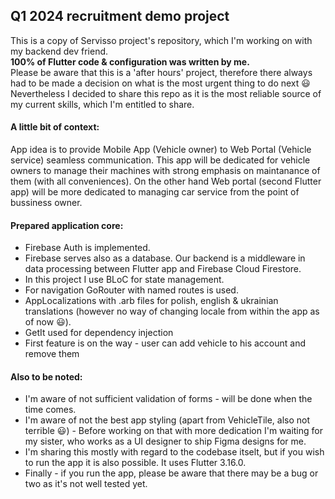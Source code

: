 ## Q1 2024 recruitment demo project

This is a copy of Servisso project's repository, which I'm working on with my backend dev friend. <br>
<strong>100% of Flutter code & configuration was written by me.</strong> <br>
Please be aware that this is a 'after hours' project, therefore there always had to be made a decision on what is the most urgent thing to do next :smiley: 
Nevertheless I decided to share this repo as it is the most reliable source of my current skills, which I'm entitled to share.
<br>
#### A little bit of context:
App idea is to provide Mobile App (Vehicle owner) to Web Portal (Vehicle service) seamless communication. This app will be dedicated for vehicle owners to manage their machines with strong emphasis on maintanance of them (with all conveniences). On the other hand Web portal (second Flutter app) will be more dedicated to managing car service from the point of bussiness owner.
<br>
#### Prepared application core:
* Firebase Auth is implemented.
* Firebase serves also as a database. Our backend is a middleware in data processing between Flutter app and Firebase Cloud Firestore.
* In this project I use BLoC for state management.
* For navigation GoRouter with named routes is used.
* AppLocalizations with .arb files for polish, english & ukrainian translations (however no way of changing locale from within the app as of now :smiley:).
* GetIt used for dependency injection
* First feature is on the way - user can add vehicle to his account and remove them

#### Also to be noted:
* I'm aware of not sufficient validation of forms - will be done when the time comes.
* I'm aware of not the best app styling (apart from VehicleTile, also not terrible :smiley:) - Before working on that with more dedication I'm waiting for my sister, who works as a UI designer to ship Figma designs for me.
* I'm sharing this mostly with regard to the codebase itselt, but if you wish to run the app it is also possible. It uses Flutter 3.16.0.
* Finally - if you run the app, please be aware that there may be a bug or two as it's not well tested yet.
  
